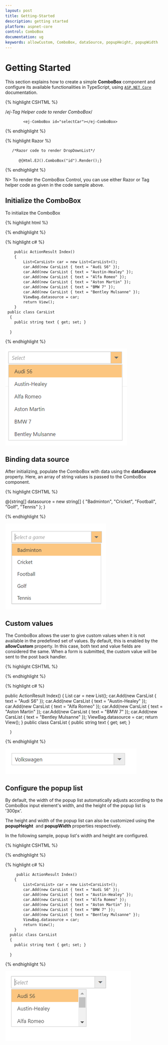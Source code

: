```yaml
---
layout: post
title: Getting-Started
description: getting started
platform: aspnet-core
control: ComboBox
documentation: ug
keywords: allowCustom, ComboBox, dataSource, popupHeight, popupWidth
---
```


# Getting Started

This section explains how to create a simple **ComboBox** component and configure its available functionalities in TypeScript, using [`ASP.NET Core`](https://help.syncfusion.com/aspnet-core/getting-started) documentation.

{% highlight CSHTML %}
  
   /*ej-Tag Helper code to render ComboBox*/

            <ej-ComboBox id="selectCar"></ej-ComboBox>

       
  {% endhighlight  %}

  {% highlight Razor %}
  
       /*Razor code to render DropDownList*/

          @{Html.EJ().ComboBox("id").Render();}

  {% endhighlight  %}

N> To render the ComboBox Control, you can use either Razor or Tag helper code as given in the code sample above.

## Initialize the ComboBox

To initialize the ComboBox

{% highlight html %}

<div class="frame">
        <div class="control"> 
        <ej-combo-box id="select" datasource="(IEnumerable<CarsList>)ViewBag.datasource" placeholder="Select">
        <e-combo-box-fields text="text" />
    </ej-combo-box>
        </div>
    </div>

{% endhighlight %}

{% highlight c# %}

        public ActionResult Index()
        {
            List<CarsList> car = new List<CarsList>();
            car.Add(new CarsList { text = "Audi S6" });
            car.Add(new CarsList { text = "Austin-Healey" });
            car.Add(new CarsList { text = "Alfa Romeo" });
            car.Add(new CarsList { text = "Aston Martin" });
            car.Add(new CarsList { text = "BMW 7" });
            car.Add(new CarsList { text = "Bentley Mulsanne" });
            ViewBag.datasource = car;
            return View();
        }
     public class CarsList
      {
        public string text { get; set; }

      }
       
  {% endhighlight  %}

![](Combobox_getting_started_images/Getting-Started.png)

## Binding data source

After initializing, populate the ComboBox with data using the **dataSource** property. Here, an array of string values is passed to the ComboBox component.

{% highlight CSHTML %}

 @{string[] datasource = new string[] { "Badminton", "Cricket", "Football", "Golf", "Tennis" };
    }
    <div class="frame">
        <div class="control"> 
        <ej-combo-box id="selectCar" datasource="datasource" placeholder="Select">
            <e-combo-box-fields text="text"/>
        </ej-combo-box>
        </div>
    </div>

{% endhighlight %}


![](Combobox_getting_started_images/Getting-Started1.png)


## Custom values

The ComboBox allows the user to give custom values when it is not available in the predefined set of values. By default, this is enabled by the **allowCustom** property. In this case, both text and value fields are considered the same. When a form is submitted, the custom value will be sent to the post back handler.

{% highlight CSHTML %}

<div class="frame">
        <div class="control"> 
        <ej-combo-box id="select" datasource="(IEnumerable<CarsList>)ViewBag.datasource" allow-custom="true" placeholder="Select">
            <e-combo-box-fields text="text" value="id"/>
        </ej-combo-box>
        </div>
    </div>

{% endhighlight %}

{% highlight c# %}

   public ActionResult Index()
        {
            List<CarsList> car = new List<CarsList>();
            car.Add(new CarsList { text = "Audi S6" });
            car.Add(new CarsList { text = "Austin-Healey" });
            car.Add(new CarsList { text = "Alfa Romeo" });
            car.Add(new CarsList { text = "Aston Martin" });
            car.Add(new CarsList { text = "BMW 7" });
            car.Add(new CarsList { text = "Bentley Mulsanne" });
            ViewBag.datasource = car;
            return View();
        }
     public class CarsList
      {
        public string text { get; set; }

      }
  {% endhighlight  %}

![](Combobox_getting_started_images/Combobox_data_binding_img1.png)

## Configure the popup list

By default, the width of the popup list automatically adjusts according to the ComboBox input element's width, and the height of the popup list is '300px'.

The height and width of the popup list can also be customized using the **popupHeight** &nbsp;and **popupWidth** properties respectively.

In the following sample, popup list's width and height are configured.

{% highlight CSHTML %}

<div class="frame">
        <div class="control"> 
        <ej-combo-box id="select" datasource="(IEnumerable<CarsList>)ViewBag.datasource" popup-height="100px" popup-width="200px" placeholder="Select">
            <e-combo-box-fields text="text" value="id"/>
        </ej-combo-box>
        </div>
    </div>

{% endhighlight %}

{% highlight c# %}

  
         public ActionResult Index()
        {
            List<CarsList> car = new List<CarsList>();
            car.Add(new CarsList { text = "Audi S6" });
            car.Add(new CarsList { text = "Austin-Healey" });
            car.Add(new CarsList { text = "Alfa Romeo" });
            car.Add(new CarsList { text = "Aston Martin" });
            car.Add(new CarsList { text = "BMW 7" });
            car.Add(new CarsList { text = "Bentley Mulsanne" });
            ViewBag.datasource = car;
            return View();
        }
      public class CarsList
      {
        public string text { get; set; }

      }
  {% endhighlight  %}

![](Combobox_getting_started_images/popup.png)

